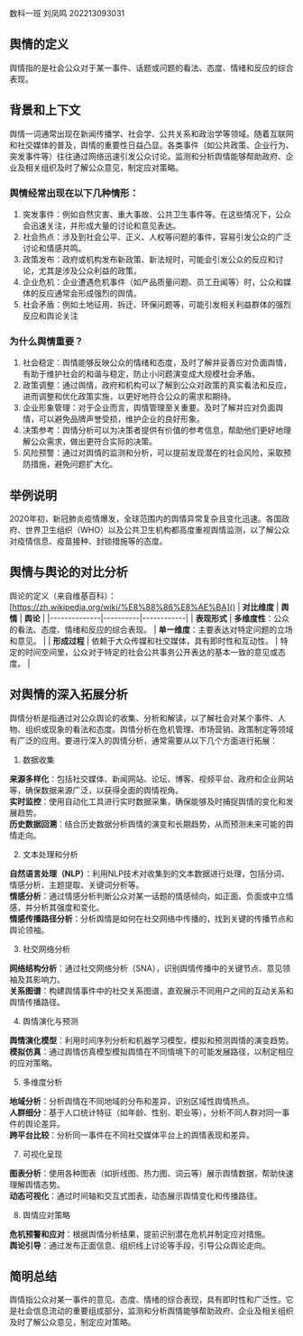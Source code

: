 数科一班 刘凤鸣 202213093031
## 舆情的定义
舆情指的是社会公众对于某一事件、话题或问题的看法、态度、情绪和反应的综合表现。
## 背景和上下文
舆情一词通常出现在新闻传播学、社会学、公共关系和政治学等领域。随着互联网和社交媒体的普及，舆情的重要性日益凸显。各类事件（如公共政策、企业行为、突发事件等）往往通过网络迅速引发公众讨论。监测和分析舆情能够帮助政府、企业及相关组织及时了解公众意见，制定应对策略。
### 舆情经常出现在以下几种情形：
1. 突发事件：例如自然灾害、重大事故、公共卫生事件等。在这些情况下，公众会迅速关注，并形成大量的讨论和意见表达。
2. 社会热点：涉及到社会公平、正义、人权等问题的事件，容易引发公众的广泛讨论和情感共鸣。
3. 政策发布：政府或机构发布新政策、新法规时，可能会引发公众的反应和讨论，尤其是涉及公众利益的政策。
4. 企业危机：企业遭遇危机事件（如产品质量问题、员工丑闻等）时，公众和媒体的反应通常会形成强烈的舆情。
5. 社会矛盾：例如土地征用、拆迁、环保问题等，可能引发相关利益群体的强烈反应和舆论关注
### 为什么舆情重要？
1. 社会稳定：舆情能够反映公众的情绪和态度，及时了解并妥善应对负面舆情，有助于维护社会的和谐与稳定，防止小问题演变成大规模社会矛盾。
2. 政策调整：通过舆情，政府和机构可以了解到公众对政策的真实看法和反应，进而调整和优化政策实施，以更好地符合公众的需求和期待。
3. 企业形象管理：对于企业而言，舆情管理至关重要。及时了解并应对负面舆情，可以避免品牌声誉受损，维护企业的良好形象。
4. 决策参考：舆情分析可以为决策者提供有价值的参考信息，帮助他们更好地理解公众需求，做出更符合实际的决策。
5. 风险预警：通过对舆情的监测和分析，可以提前发现潜在的社会风险，采取预防措施，避免问题扩大化。
## 举例说明
2020年初，新冠肺炎疫情爆发，全球范围内的舆情异常复杂且变化迅速。各国政府、世界卫生组织（WHO）以及公共卫生机构都高度重视舆情监测，以了解公众对疫情信息、疫苗接种、封锁措施等的态度。
## 舆情与舆论的对比分析
舆论的定义（来自维基百科）：[https://zh.wikipedia.org/wiki/%E8%88%86%E8%AE%BA]()
| **对比维度** | **舆情** |  **舆论**  |
|--------------|----------|------------|
| **表现形式** |  **多维度性**：公众的看法、态度、情绪和反应的综合表现。 |  **单一维度**：主要表达对特定问题的立场和意见。 |
| **形成过程** | 依赖于大众传媒和社交媒体，具有即时性和互动性。 | 特定的时间空间里，公众对于特定的社会公共事务公开表达的基本一致的意见或态度。 |
## 对舆情的深入拓展分析
舆情分析是指通过对公众舆论的收集、分析和解读，以了解社会对某个事件、人物、组织或现象的看法和态度。舆情分析在危机管理、市场营销、政策制定等领域有广泛的应用。要进行深入的舆情分析，通常需要从以下几个方面进行拓展：
 1. 数据收集
    
  **来源多样化**：包括社交媒体、新闻网站、论坛、博客、视频平台、政府和企业网站等，确保数据来源广泛，以获得全面的舆情视角。   
  **实时监控**：使用自动化工具进行实时数据采集，确保能够及时捕捉舆情的变化和发展趋势。   
  **历史数据回溯**：结合历史数据分析舆情的演变和长期趋势，从而预测未来可能的舆情走向。  
  
 2. 文本处理和分析
 
  **自然语言处理（NLP）**：利用NLP技术对收集到的文本数据进行处理，包括分词、情感分析、主题提取、关键词分析等。  
  **情感分析**：通过情感分析判断公众对某一话题的情感倾向，如正面、负面或中立情感，并分析其强度和变化。  
  **情感传播路径分析**：分析舆情是如何在社交网络中传播的，找到关键的传播节点和舆论领袖。  
  
 3. 社交网络分析
    
  **网络结构分析**：通过社交网络分析（SNA），识别舆情传播中的关键节点、意见领袖及其影响力。  
  **关系图谱**：构建舆情事件中的社交关系图谱，直观展示不同用户之间的互动关系和舆情传播路径。  
  
 4. 舆情演化与预测
    
  **舆情演化模型**：利用时间序列分析和机器学习模型，模拟和预测舆情的演变趋势。  
  **模拟仿真**：通过舆情仿真模型模拟舆情在不同情境下的可能发展路径，以制定相应的应对策略。  
  
 5. 多维度分析
 
  **地域分析**：分析舆情在不同地域的分布和差异，识别区域性舆情热点。  
  **人群细分**：基于人口统计特征（如年龄、性别、职业等），分析不同人群对同一事件的舆论差异。  
  **跨平台比较**：分析同一事件在不同社交媒体平台上的舆情表现和差异。  
  
 7. 可视化呈现
  
  **图表分析**：使用各种图表（如折线图、热力图、词云等）展示舆情数据，帮助快速理解舆情态势。  
  **动态可视化**：通过时间轴和交互式图表，动态展示舆情变化和传播路径。  

 8. 舆情应对策略
 
  **危机预警和应对**：根据舆情分析结果，提前识别潜在危机并制定应对措施。  
  **舆论引导**：通过发布正面信息、组织线上讨论等手段，引导公众舆论走向。  
  
## 简明总结
舆情指公众对某一事件的意见、态度、情绪的综合表现，具有即时性和广泛性。它是社会信息流动的重要组成部分，监测和分析舆情能够帮助政府、企业及相关组织及时了解公众意见，制定应对策略。

